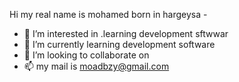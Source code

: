 Hi my real name is mohamed born in hargeysa  - 
- 👀 I’m interested in .learning development sftwwar
- 🌱 I’m currently learning development software
- 💞️ I’m looking to collaborate on 
- 📫 my mail is moadbzy@gmail.com 

<!---
mohamedb-B/mohamedb-B is a ✨ special ✨ repository because its `README.md` (this file) appears on your GitHub profile.
You can click the Preview link to take a look at your changes.
--->
